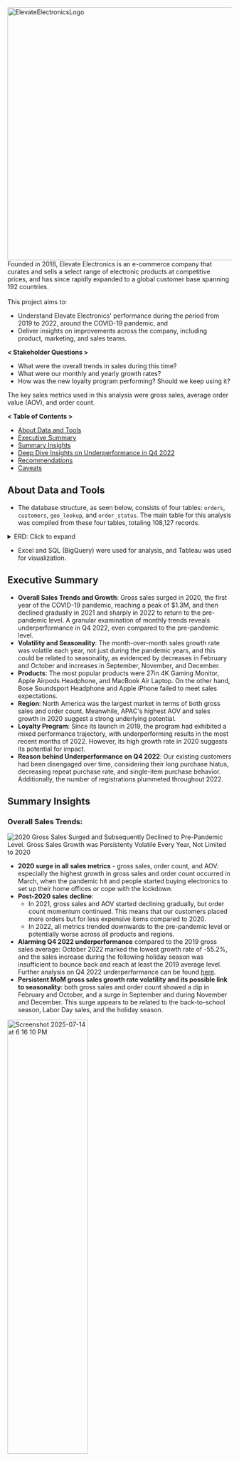 <img width="2014" height="568" alt="ElevateElectronicsLogo" src="https://github.com/user-attachments/assets/6bd1e6b1-3669-4b34-bff3-8d8e14e57aef" alt="Company Logo"> 
Founded in 2018, Elevate Electronics is an e-commerce company that curates and sells a select range of electronic products at competitive prices, and has since rapidly expanded to a global customer base spanning 192 countries.<br />  
<br />
This project aims to:<br />  

  * Understand Elevate Electronics' performance during the period from 2019 to 2022, around the COVID-19 pandemic, and
  * Deliver insights on improvements across the company, including product, marketing, and sales teams.

**< Stakeholder Questions >**<br />

* What were the overall trends in sales during this time?<br />
* What were our monthly and yearly growth rates?<br />
* How was the new loyalty program performing? Should we keep using it?<br />

The key sales metrics used in this analysis were gross sales, average order value (AOV), and order count.<br /> 

**< Table of Contents >**  
* [About Data and Tools](https://github.com/jayoungs/PicoTech_Electronics_Pandemic_Sales_Analyasis/edit/main/README.md#about-data-and-tools)  
* [Executive Summary](https://github.com/jayoungs/PicoTech_Electronics_Pandemic_Sales_Analyasis/edit/main/README.md#executive-summary)  
* [Summary Insights](https://github.com/jayoungs/PicoTech_Electronics_Pandemic_Sales_Analyasis/edit/main/README.md#summary-insights)  
* [Deep Dive Insights on Underperformance in Q4 2022](https://github.com/jayoungs/PicoTech_Electronics_Pandemic_Sales_Analyasis/edit/main/README.md#deep-dive-insights-on-underperformance-in-q4-2022)  
* [Recommendations](https://github.com/jayoungs/PicoTech_Electronics_Pandemic_Sales_Analyasis/edit/main/README.md#recommendations-how-to-position-ourselves-unique-in-this-market)  
* [Caveats](https://github.com/jayoungs/PicoTech_Electronics_Pandemic_Sales_Analyasis/edit/main/README.md#caveats)  

## About Data and Tools

* The database structure, as seen below, consists of four tables: `orders`, `customers`, `geo_lookup`, and `order_status`. The main table for this analysis was compiled from these four tables, totaling 108,127 records.

<details>
<summary>ERD: Click to expand</summary> 
<img src="ERD.png" alt="Image" width="60%">
</details>
   
* Excel and SQL (BigQuery) were used for analysis, and Tableau was used for visualization.

## Executive Summary
* **Overall Sales Trends and Growth**: Gross sales surged in 2020, the first year of the COVID-19 pandemic, reaching a peak of $1.3M, and then declined gradually in 2021 and sharply in 2022 to return to the pre-pandemic level. A granular examination of monthly trends reveals underperformance in Q4 2022, even compared to the pre-pandemic level.
* **Volatility and Seasonality**: The month-over-month sales growth rate was volatile each year, not just during the pandemic years, and this could be related to seasonality, as evidenced by decreases in February and October and increases in September, November, and December.
* **Products**: The most popular products were 27in 4K Gaming Monitor, Apple Airpods Headphone, and MacBook Air Laptop. On the other hand, Bose Soundsport Headphone and Apple iPhone failed to meet sales expectations.
* **Region**: North America was the largest market in terms of both gross sales and order count. Meanwhile, APAC's highest AOV and sales growth in 2020 suggest a strong underlying potential.
* **Loyalty Program**: Since its launch in 2019, the program had exhibited a mixed performance trajectory, with underperforming results in the most recent months of 2022. However, its high growth rate in 2020 suggests its potential for impact. 
* **Reason behind Underperformance on Q4 2022**: Our existing customers had been disengaged over time, considering their long purchase hiatus, decreasing repeat purchase rate, and single-item purchase behavior. Additionally, the number of registrations plummeted throughout 2022.
  
## Summary Insights

### **Overall Sales Trends:**
<img align="middle" src="https://github.com/user-attachments/assets/a8c131fe-892c-40f1-8238-16ecfaf675ca" alt="2020 Gross Sales Surged and Subsequently Declined to Pre-Pandemic Level. Gross Sales Growth was Persistenty Volatile Every Year, Not Limited to 2020">

* **2020 surge in all sales metrics** - gross sales, order count, and AOV: especially the highest growth in gross sales and order count occurred in March, when the pandemic hit and people started buying electronics to set up their home offices or cope with the lockdown.
* **Post-2020 sales decline**:
  * In 2021, gross sales and AOV started declining gradually, but order count momentum continued. This means that our customers placed more orders but for less expensive items compared to 2020.
  * In 2022, all metrics trended downwards to the pre-pandemic level or potentially worse across all products and regions.
* **Alarming Q4 2022 underperformance** compared to the 2019 gross sales average: October 2022 marked the lowest growth rate of -55.2%, and the sales increase during the following holiday season was insufficient to bounce back and reach at least the 2019 average level. Further analysis on Q4 2022 underperformance can be found [here](https://github.com/jayoungs/PicoTech_Electronics_Pandemic_Sales_Analyasis/edit/main/README.md#deep-dive-insights-on-underperformance-in-q4-2022).
* **Persistent MoM gross sales growth rate volatility and its possible link to seasonality**: both gross sales and order count showed a dip in February and October, and a surge in September and during November and December. This surge appears to be related to the back-to-school season, Labor Day sales, and the holiday season.
<img align="middle" width="60%" height="50%" alt="Screenshot 2025-07-14 at 6 16 10 PM" src="https://github.com/user-attachments/assets/a6922a0e-6f02-46ef-b964-953601175794" />
 
### **Product Segmentation:**
<img align="middle" width="1206" height="609" src="https://github.com/user-attachments/assets/844f390a-79aa-4921-ba86-60b63b5a6c3f" />

* **Products that failed to achieve sales expectations**:
  * **Bose Soundsport Headphones**, since being introduced to the product line in 2020, had experienced the highest negative growth rates in both gross sales and order count over the following two years, ultimately resulting in only one order in 2022.
  * Surprisingly, **Apple iPhone** had underperformed despite its general popularity, accounting for less than 1% of both gross sales and order volume. The lack of product variation might be the possible reason behind this. We sell only one model with one color and storage capacity option, as opposed to 27in 4K Gaming Monitor and Apple Airpods Headphone, which offer at least 14 options.

     | <ins><sub>Apple iPhone</sub></ins> | <sub>Bose Soundsport Headphones</sub> | <sub>Macbook Air Laptop</sub> | <sub>Lenovo ThinkPad Laptop</sub> | <sub>Samsung Webcam</sub> | <sub>Samsung Charging Cable Pack</sub> | <sub>27in 4K Gaming Monitor</sub> | <sub>Apple Airpods Headphones</sub> |
     |:---:|:---:|:---:|:---:|:---:|:---:|:---:|:---:|
     |<ins><sub>1</sub></ins>|<sub>2</sub>|<sub>5</sub>|<sub>5</sub>|<sub>7</sub>|<sub>8</sub>|<sub>14</sub>|<sub>16</sub>|

 * **Product performance in Q4 2022** compared to the previous Q4: gross sales declined across all the products by a range of -51% (Lenovo ThinkPad Laptop) and -83% (MacBook Air Laptop).
  
### **Regional Segmentation:** 
<img width="60%" height="60%" align="middle" src="https://github.com/user-attachments/assets/27e9c8a9-a093-4636-842c-fbbd388dcfa8" />

* **Potential market opportunity in APAC**:
  * APAC Customers purchased more expensive products, compared to those in the other regions.
  * APAC showed the highest sales growth rate of 226% in 2020.
  * APAC has the largest total population of 4.8 billion people among the four regions.
* **Regional performance in Q4 2022** compared to the previous Q4: gross sales declined across all the regions by a range of -68% (NA) and -82% (APAC).

### **Loyalty Program:** 
<img align="middle" width="2398" height="1198" alt="loyalty program" src="https://github.com/user-attachments/assets/a509aadd-fc83-44b8-89c3-932acb9bfd30" />

* Our loyalty program, launched in 2019, is designed for **customers who have created accounts and met a minimum purchase frequency**.
* **Mixed performance trajectory**: after the first two years, loyalty members finally outperformed non-loyalty members in all the sales metrics for at least 17 months throughout 2021 and 2022. However, this trend reversed again in the later months of 2022, with loyalty members experiencing a decline in performance across all metrics.
* **Unclear cause of the recent decrease** in loyalty member performance:
  * **The simultaneous decline in loyalty member performance and overall sales in Q4 2022** made it challenging to determine if the loyalty program itself was losing appeal or if its members were reflecting the broader market slowdown affecting all customer segments.
  * Loyalty members may have no other products in their interests, given our limited variety of eight different products and their proven purchase history.
* **Potential for impact**: The five-fold and twelve-fold growth in gross sales and order count, respectively, in 2020 indicates that the loyalty program, when effective, can significantly contribute to sales.
* We should **continue the loyalty program** for further observation and strategic refinement rather than discontinuing it prematurely.

## Deep Dive Insights on Underperformance in Q4 2022 

**Factor to consider**:  
Electronic products, such as gaming monitors and laptops, have a **long lifespan** of at least 3-5 years. Hence, to boost sales constantly, 1) keeping **existing customers** engaged to revisit and buy different products and 2) acquiring **new customers** are crucial.

#### Hypothesis 1. Had existing customers been disengaged over time? - Yes
> Here, we define existing customers as those who **placed at least one order between 2019 and 2022, whether as guests or members**.
* **Long hiatus** between the last purchase date and January 1, 2023: 79% of customers hadn't made another purchase since at least 13 months ago.
  |**Hiatus Period**|**Number of Customers**|**Percentage**|
  |---:|---:|---:|
  |<ins>24+ months</ins>|39,600| <ins>45%</ins> |
  |<ins>13-24 months</ins>|29,500|<ins>34%<ins> |
  |7-12 months|12,186|14%|
  |4-6 months|4,111|5%|
  |0-3 months|2,231|3%|
  
* **Declining repeat purchase rate** over the years: 20% (2019) > 19% (2020) > 18% (2021) > 15% (2022).
* **Single-item purchase behavior**: 94.6% of our customers purchased only one unique product, and 5.2% purchased two distinctive products.
  
    <details>
    <summary>SQL Queries: Click to expand</summary> 
    
    ```sql
    
  -- calculate purchase hiatus
    WITH calculate_inactivity AS (
      SELECT customer_id,
        MAX(purchase_ts) AS latest_purchase,
        DATE_DIFF('2023-01-01', MAX(purchase_ts), MONTH) AS inactive_period
      FROM core.orders
      GROUP BY 1),
    aggregate_customer_num AS (
      SELECT (CASE 
        WHEN inactive_period <=3 THEN '0-3 months'
        WHEN inactive_period BETWEEN 4 AND 6 THEN '4-6 months'
        WHEN inactive_period BETWEEN 7 AND 12 THEN '7-12 months'
        WHEN inactive_period BETWEEN 13 AND 24 THEN '13-24 months'
        ELSE '24+ months'
        END) AS inactive_period_category,
        COUNT(customer_id) AS num_customers
      FROM calculate_inactivity
      GROUP BY 1
      ORDER BY 1)

    SELECT inactive_period_category,
      num_customers,
      SUM(num_customers) OVER () AS total_num,
      ROUND(100.00 * num_customers / SUM(num_customers) OVER (), 2) AS percentage
    FROM aggregate_customer_num
    ORDER BY 1;

    -- calculate repeat purchase rate per year
  WITH customers_per_year AS (
    SELECT 
      EXTRACT(YEAR FROM purchase_ts) AS year,
      COUNT(DISTINCT customer_id) AS total_num_customers
    FROM core.orders
    GROUP BY 1),
  repeat_purchase_customer AS (
    SELECT EXTRACT(YEAR FROM purchase_ts) AS year,
      customer_id,
      COUNT(DISTINCT id) AS order_count
    FROM core.orders
    GROUP BY 1, 2
    HAVING order_count >= 2)
  
  SELECT repeat_purchase_customer.year,
    total_num_customers,
    COUNT(DISTINCT customer_id) AS num_customer_repeat_purchase,
    ROUND(100.00 * COUNT(DISTINCT customer_id) / total_num_customers, 2) AS percentage
  FROM repeat_purchase_customer
  LEFT JOIN customers_per_year
    ON repeat_purchase_customer.year = customers_per_year.year
  GROUP BY 1, 2
  ORDER BY 1;
    
    -- the number of unique products customers purchased
    WITH cleaned_table AS (
      SELECT customer_id, 
        (CASE
        WHEN product_name LIKE "27%" THEN "27in 4K Gaming Monitor"
        WHEN product_name LIKE "bose%" THEN INITCAP(product_name)
        ELSE product_name
        END) AS product_name_cleaned
    FROM core.orders),
    product_per_customer AS (
      SELECT customer_id,
        COUNT(DISTINCT product_name_cleaned) AS num_unique_product_purchased
      FROM cleaned_table
      GROUP BY 1) 
    
    SELECT num_unique_product_purchased,
      COUNT(customer_id) AS num_customers
    FROM product_per_customer
    GROUP BY 1 
    ORDER BY 1 DESC;
    
    ```
    </details>

#### Hypothesis 2. Had we had fewer newly registered users over time? - Yes, but Further Investigation Required
> With the given data, which does not contain orders made before 2019, it's not possible to determine new customers, whether registered or not, who made their first purchase
> during the period 2019-2022. Given this limitation, this analysis focused on **newly registered users who created accounts between 2019 and 2022, regardless of whether they made
> a purchase or not.**

<img width="60%" height="60%" align="middle" src="https://github.com/user-attachments/assets/ef9044ad-4645-4718-b076-54c61c7d00a5" />

* A plummet in customer registrations through our most successful channel, direct marketing, in 2022: however, it's **unclear whether this downfall was related to the direct marketing performance itself or whether visitors were not being sufficiently appealed to sign up.** Further investigation on marketing performance and customer journey is needed.
  
    <details>
    <summary>SQL Queries: Click to expand</summary> 
    
    ```sql

    -- how many customers created accounts per year
    SELECT DATE_TRUNC(created_on, month) AS month,
      COUNT(DISTINCT id) AS unique_customer_count
    FROM core.customers 
    WHERE EXTRACT(YEAR FROM created_on) BETWEEN 2019 AND 2022
    GROUP BY 1
    ORDER BY 1;
    
    -- how would the results be different by marketing channel?
    WITH customers_cleaned AS (
      SELECT 
        id,
        COALESCE(marketing_channel, "unknown") AS marketing_channel_cleaned,
        created_on
      FROM core.customers
      WHERE EXTRACT(YEAR FROM created_on) BETWEEN 2019 AND 2022)
    
    SELECT marketing_channel_cleaned,
      DATE_TRUNC(created_on, month) AS month,
      COUNT(DISTINCT id) AS unique_customer_count
    FROM customers_cleaned
    GROUP BY 1, 2
    ORDER BY 1, 2;
    
    ```
    </details>

## Recommendations
#### Product Team
* **Widen product variety**:
  * **Prepare upgraded products** for our top-selling products, the 27in 4K Gaming Monitors and MacBook Air Laptops, by conducting market research on the current popularity and profitability potential.
  * Introduce new products 1) in a **lower price range** (under $500) that customers could purchase with less hesitation and financial risk, and 2) for **cross-selling**: e.g., gaming keyboards, gaming headsets, or (gaming) mouse.
 
    |<sub>**AOV Range**</sub>|<sub>**Products** (* Top 3 Products Underlined)</sub>|
    |:---|:---|
    |<sub>Under $100</sub>|<sub>Samsung Charging Cable Pack ($20), Samsung Webcam ($50)</sub>|
    |<sub>$100+</sub>|<sub>Bose Soundsport Headphones ($124), <ins>Apple Airpods Headphones ($160)</ins>, <ins>27in 4K Gaming Monitor ($421)</ins></sub>|
    |<sub>$500+</sub>|<sub>Apple iPhone ($741)</sub>|
    |<sub>$1000+</sub>|<sub>Lenovo ThinkPad Laptop ($1,100), <ins>Macbook Air Laptop ($1,588)</ins></sub>|

* Extend product variations for Apple iPhone in terms of models, colors, and storage capacity.
* Discontinue Bose Soundsport Headphones.
  
#### Marketing Team
* Refine **seasonal marketing strategies** for the back-to-school season and holidays.
* Target **APAC customers for high-ticket products**.
* Plan **personalized promotions for product upgrades** targeting customers who purchased gaming monitors and laptops in our first year, 2018.
* Launch a **referral program** to capitalize on our expanded customer base to acquire new customers.
* **Map our customer journey** to further understand their experience, pain points, and motivations behind their decisions by
  * Surveying customers after their purchase or people who didn't buy, and/or
  * Using data on visitor & customer website/app behavior and marketing email behavior.
* Further **analyze our marketing channel performance** to determine its impact on leads, registrations, and customer acquisition.
* Develop tailored **promotions for registered but disengaged users** based on the fact that:
  * Only 13% of customers who created accounts made a purchase within one month, and 70% made a purchase within one to three months.
  * 269 registered users hadn't yet made any purchase.<br />
  <br />
  
  <details>
  <summary>SQL Queries: Click to expand</summary> 
    
  ```sql

  -- Calculate time to purhcase from account creation, categorized in months
  WITH earliest_purchase AS (
  SELECT DISTINCT c.id,
    c.created_on,
    MIN(o.purchase_ts) AS earliest_purchase_date
  FROM core.customers c
  LEFT JOIN core.orders o
    ON c.id = o.customer_id
  WHERE c.created_on <= o.purchase_ts AND EXTRACT(YEAR FROM c.created_on) BETWEEN 2019 AND 2022
  GROUP BY 1, 2), -- 61664
  cal_month_diff AS (
  SELECT id,
    DATE_DIFF(earliest_purchase_date, created_on,MONTH) AS month_diff
  FROM earliest_purchase),
  recategorized AS (
    SELECT id,
      (CASE
        WHEN month_diff = 0 THEN "Less Than 1 Month"
        WHEN month_diff BETWEEN 1 AND 3 THEN "1 ~ 3 Months"
        WHEN month_diff BETWEEN 4 AND 6 THEN "4 ~ 6 Months"
        WHEN month_diff BETWEEN 6 AND 12 THEN  "6 ~ 12 Months"
        ELSE "12+ Months" 
        END) AS month_to_purchase,
      COUNT(id) OVER () AS total_num_customers
    FROM cal_month_diff),
  customers_per_category AS (
  SELECT month_to_purchase,
    total_num_customers,
    COUNT(month_to_purchase) AS num_customers
  FROM recategorized
  GROUP BY 1, 2
  ORDER BY 1)
  
  SELECT month_to_purchase,
    num_customers,
    ROUND(100.00 * num_customers / total_num_customers, 2) AS percentage
  FROM customers_per_category
  ORDER BY 3 DESC;

  -- Identify customers who created account but hadn't made any purchase yet
  SELECT COUNT(DISTINCT customers.id) AS customer_no_purchase
  FROM core.customers 
  WHERE NOT EXISTS (
    SELECT orders.customer_id
    FROM core.orders 
    WHERE customers.id = orders.customer_id);
  
  ```
  </details>

#### Sales Team
* Conduct **surveys or interviews with top customers**, based on total spend, who had purchased multiple laptops. This suggests the potential presence of small business customers.

   <details>
   <summary>Top 3 Customers: Click to expand</summary> 
    
   |Customer ID|Purchase Date|Products|Total Spend|
   |:---:|:---:|:---:|:---:|
   |5d678d3d|2022-05-27, 2019-12-23, 2019-12-23, 2019-02-17|Macbook Air Laptop, Macbook Air Laptop, Macbook Air Laptop, Macbook Air Laptop|$7,200|
   |5af6c8a2|2022-06-16, 2019-06-27, 2019-01-24, 2019-01-24|ThinkPad Laptop, Macbook Air Laptop, Macbook Air Laptop, Macbook Air Laptop|$6,256|
   |b8a3621b|2020-12-24, 2020-12-24, 2020-12-24|Macbook Air Laptop, Macbook Air Laptop, Macbook Air Laptop|$6,022|
   
   </details>
  
   <details>
   <summary>SQL Queries: Click to expand</summary> 
   
    ```sql 
     WITH clean_table AS (
       SELECT customer_id,
         (CASE
           WHEN product_name LIKE "27%" THEN "27in 4K Gaming Monitor"
           WHEN product_name LIKE "bose%" THEN INITCAP(product_name)
           ELSE product_name
           END) AS product_name_cleaned,
           id,
           purchase_ts,
           usd_price
       FROM core.orders)
     
     SELECT customer_id,
       STRING_AGG(CAST(purchase_ts AS STRING), ', ') AS purchase_dates,
       STRING_AGG(product_name_cleaned, ', ') AS unique_products,
       COUNT(id) AS total_order_count,
       ROUND(SUM(usd_price), 0) AS total_spend,
     FROM clean_table
     GROUP BY 1
     ORDER BY total_spend DESC
     LIMIT 5;
   ```
   </details>


## Caveats (in progress)
* Profit is missing as a key sales metric in this analysis due to the limitations of the data. Profit analysis should be followed.
* If time and data were available, customer segmentation would have provided valuable insights to help us understand the diverse needs and preferences of our customers.
* To follow up on underperformance in Q4 2022, we should analyze more recent data from 2023 on.
* Improve data integrity and quality.

  
## Tableau Interactive Dashboard
